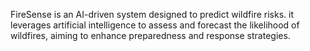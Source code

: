 FireSense is an AI-driven system designed to predict wildfire risks. it leverages artificial intelligence to assess and forecast the likelihood of wildfires, aiming to enhance preparedness and response strategies. 
